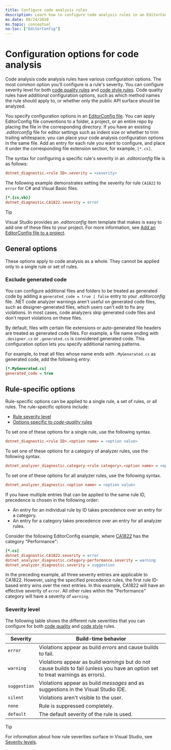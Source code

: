 ```yaml
---
title: Configure code analysis rules
description: Learn how to configure code analysis rules in an EditorConfig file.
ms.date: 09/24/2020
ms.topic: conceptual
no-loc: ["EditorConfig"]
---
```

# Configuration options for code analysis

Code analysis code analysis rules have various configuration options. The most common option you'll configure is a rule's severity. You can configure severity level for both [code quality rules](quality-rules/index.md) and [code style rules](/visualstudio/ide/editorconfig-language-conventions). Code quality rules have additional configuration options, such as which method names the rule should apply to, or whether only the public API surface should be analyzed.

You specify configuration options in an [EditorConfig file](/visualstudio/ide/create-portable-custom-editor-options). You can apply EditorConfig file conventions to a folder, a project, or an entire repo by placing the file in the corresponding directory. If you have an existing *.editorconfig* file for editor settings such as indent size or whether to trim trailing whitespace, you can place your code analysis configuration options in the same file. Add an entry for each rule you want to configure, and place it under the corresponding file extension section, for example, `[*.cs]`.

The syntax for configuring a specific rule's severity in an *.editorconfig* file is as follows:

```ini
dotnet_diagnostic.<rule ID>.severity = <severity>
```

The following example demonstrates setting the severity for rule `CA1822` to `error` for C# and Visual Basic files.

```ini
[*.{cs,vb}]
dotnet_diagnostic.CA1822.severity = error
```

> [!TIP]
> Visual Studio provides an *.editorconfig* item template that makes is easy to add one of these files to your project. For more information, see [Add an EditorConfig file to a project](/visualstudio/ide/create-portable-custom-editor-options#add-an-editorconfig-file-to-a-project).

## General options

These options apply to code analysis as a whole. They cannot be applied only to a single rule or set of rules.

### Exclude generated code

You can configure additional files and folders to be treated as generated code by adding a `generated_code = true | false` entry to your *.editorconfig* file. .NET code analyzer warnings aren't useful on generated code files, such as designer-generated files, which users can't edit to fix any violations. In most cases, code analyzers skip generated code files and don't report violations on these files.

By default, files with certain file extensions or auto-generated file headers are treated as generated code files. For example, a file name ending with `.designer.cs` or `.generated.cs` is considered generated code. This configuration option lets you specify additional naming patterns.

For example, to treat all files whose name ends with `.MyGenerated.cs` as generated code, add the following entry:

```ini
[*.MyGenerated.cs]
generated_code = true
```

## Rule-specific options

Rule-specific options can be applied to a single rule, a set of rules, or all rules. The rule-specific options include:

- [Rule severity level](#severity-level)
- [Options specific to *code-quality* rules](code-quality-rule-options.md)

To set one of these options for a single rule, use the following syntax.

```ini
dotnet_diagnostic.<rule ID>.<option name> = <option value>
```

To set one of these options for a category of analyzer rules, use the following syntax.

```ini
dotnet_analyzer_diagnostic.category-<rule category>.<option name> = <option value>
```

To set one of these options for all analyzer rules, use the following syntax.

```ini
dotnet_analyzer_diagnostic.<option name> = <option value>
```

If you have multiple entries that can be applied to the same rule ID, precedence is chosen in the following order:

- An entry for an individual rule by ID takes precedence over an entry for a category.
- An entry for a category takes precedence over an entry for all analyzer rules.

Consider the following EditorConfig example, where [CA1822](/visualstudio/code-quality/ca1822) has the category "Performance":

```ini
[*.cs]
dotnet_diagnostic.CA1822.severity = error
dotnet_analyzer_diagnostic.category-performance.severity = warning
dotnet_analyzer_diagnostic.severity = suggestion
```

In the preceding example, all three severity entries are applicable to CA1822. However, using the specified precedence rules, the first rule ID-based entry wins over the next entries. In this example, CA1822 will have an effective severity of `error`. All other rules within the "Performance" category will have a severity of `warning`.

### Severity level

The following table shows the different rule severities that you can configure for both [code quality](quality-rules/index.md) and [code style](/visualstudio/ide/editorconfig-language-conventions) rules.

| Severity | Build-time behavior |
|-|-|
| `error` | Violations appear as build *errors* and cause builds to fail.|
| `warning` | Violations appear as build *warnings* but do not cause builds to fail (unless you have an option set to treat warnings as errors). |
| `suggestion` | Violations appear as build *messages* and as suggestions in the Visual Studio IDE. |
| `silent` | Violations aren't visible to the user. |
| `none` | Rule is suppressed completely. |
| `default` | The default severity of the rule is used. |

> [!TIP]
> For information about how rule severities surface in Visual Studio, see [Severity levels](/visualstudio/ide/editorconfig-language-conventions#severity-levels).

